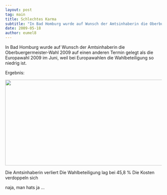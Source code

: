 ```yaml
---
layout: post
tag: main
title: Schlechtes Karma
subtitle: "In Bad Homburg wurde auf Wunsch der Amtsinhaberin die Oberbuergermeister-Wahl 2009 auf einen anderen Termin gelegt als die Europawahl 2009 im Juni, weil bei Europawahlen die Wahlbeteiligung so niedrig ist.nnErgebnis:nn nnDie Amtsinhaberin verliert nDie&hellip;"
date: 2009-05-18
author: eumel8
---
```


In Bad Homburg wurde auf Wunsch der Amtsinhaberin die Oberbuergermeister-Wahl 2009 auf einen anderen Termin gelegt als die Europawahl 2009 im Juni, weil bei Europawahlen die Wahlbeteiligung so niedrig ist.

Ergebnis:

<div class="image_block"><img src="http://blog.eumelnet.de/blogs/media/blogs/blog/OB_HG.jpg" alt="" title="" width="550" height="275" /></div> 

Die Amtsinhaberin verliert
Die Wahlbeteiligung lag bei 45,8 %
Die Kosten verdoppeln sich

naja, man hats ja ...
